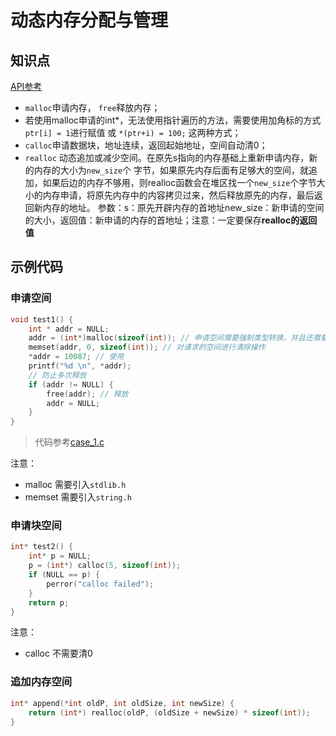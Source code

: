 动态内存分配与管理
===

## 知识点
[API参考](memory_aip.md)

* `malloc`申请内存， `free`释放内存；
* 若使用malloc申请的int*，无法使用指针遍历的方法，需要使用加角标的方式`ptr[i] = 1`进行赋值 或 `*(ptr+i) = 100;` 这两种方式；
* `calloc`申请数据块，地址连续，返回起始地址，空间自动清0；
* `realloc` 动态追加或减少空间。在原先s指向的内存基础上重新申请内存，新的内存的大小为`new_size`个 字节，如果原先内存后面有足够大的空间，就追加，如果后边的内存不够用，则realloc函数会在堆区找一个`new_size`个字节大小的内存申请，将原先内存中的内容拷贝过来，然后释放原先的内存，最后返回新内存的地址。 参数：s：原先开辟内存的首地址new_size：新申请的空间的大小，返回值：新申请的内存的首地址；注意：一定要保存**realloc的返回值**

## 示例代码
### 申请空间
```c
void test1() {
    int * addr = NULL;
    addr = (int*)malloc(sizeof(int)); // 申请空间需要强制类型转换，并且还需要指定请求的大小
    memset(addr, 0, sizeof(int)); // 对请求的空间进行清除操作
    *addr = 10087; // 使用
    printf("%d \n", *addr);
    // 防止多次释放
    if (addr != NULL) {
        free(addr); // 释放
        addr = NULL;
    }
}
```
> 代码参考[case_1.c](case_1.c)

注意：
* malloc 需要引入`stdlib.h`
* memset 需要引入`string.h`

### 申请块空间
```c
int* test2() {
    int* p = NULL;
    p = (int*) calloc(5, sizeof(int));
    if (NULL == p) {
        perror("calloc failed");
    }
    return p;
}
```
注意：
* calloc 不需要清0

### 追加内存空间
```c
int* append(*int oldP, int oldSize, int newSize) {
    return (int*) realloc(oldP, (oldSize + newSize) * sizeof(int));
}
```